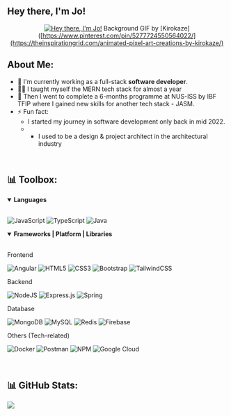 ## <strong>Hey there, I'm Jo!</strong>

<div align="center">

[![Hey there, I'm Jo!](assets/header.gif)](https://github.com/Jo-cloud85)
Background GIF by [Kirokaze]([https://www.pinterest.com/pin/5277724550564022/](https://theinspirationgrid.com/animated-pixel-art-creations-by-kirokaze/)

</div>

## <strong>About Me:</strong>
- 🌱 I'm currently working as a full-stack **software developer**.<br>
- 👨‍💻 I taught myself the MERN tech stack for almost a year 
- 📝 Then I went to complete a 6-months programme at NUS-ISS by IBF TFIP where I gained new skills for another tech stack - JASM.<br>
- ⚡ Fun fact: <br>
     - I started my journey in software development only back in mid 2022. <br>
     - - I used to be a design & project architect in the architectural industry
<br>

## 📊 Toolbox:
<details open>
<summary><b>Languages</b></summary>
<br>

![JavaScript](https://img.shields.io/badge/javascript-%23323330.svg?style=for-the-badge&logo=javascript&logoColor=%23F7DF1E)
![TypeScript](https://img.shields.io/badge/typescript-%23007ACC.svg?style=for-the-badge&logo=typescript&logoColor=white)
![Java](https://img.shields.io/badge/java-%23ED8B00.svg?style=for-the-badge&logo=openjdk&logoColor=white)

<details open>
<summary><b>Frameworks | Platform | Libraries</b></summary>
<br>
     
<span>Frontend</span>
<br>

![Angular](https://img.shields.io/badge/angular-%23DD0031.svg?style=for-the-badge&logo=angular&logoColor=white)
![HTML5](https://img.shields.io/badge/html5-%23E34F26.svg?style=for-the-badge&logo=html5&logoColor=white)
![CSS3](https://img.shields.io/badge/css3-%231572B6.svg?style=for-the-badge&logo=css3&logoColor=white) 
![Bootstrap](https://img.shields.io/badge/bootstrap-%23563D7C.svg?style=for-the-badge&logo=bootstrap&logoColor=white) 
![TailwindCSS](https://img.shields.io/badge/tailwindcss-%2338B2AC.svg?style=for-the-badge&logo=tailwind-css&logoColor=white)

<span>Backend</span>
<br>

![NodeJS](https://img.shields.io/badge/node.js-6DA55F?style=for-the-badge&logo=node.js&logoColor=white) 
![Express.js](https://img.shields.io/badge/express.js-%23404d59.svg?style=for-the-badge&logo=express&logoColor=%2361DAFB) 
![Spring](https://img.shields.io/badge/spring-%236DB33F.svg?style=for-the-badge&logo=spring&logoColor=white) 

<span>Database</span>
<br>

![MongoDB](https://img.shields.io/badge/MongoDB-%234ea94b.svg?style=for-the-badge&logo=mongodb&logoColor=white) 
![MySQL](https://img.shields.io/badge/mysql-4479A1.svg?style=for-the-badge&logo=mysql&logoColor=white) 
![Redis](https://img.shields.io/badge/redis-%23DD0031.svg?style=for-the-badge&logo=redis&logoColor=white) 
![Firebase](https://img.shields.io/badge/firebase-a08021?style=for-the-badge&logo=firebase&logoColor=ffcd34) 

<span>Others (Tech-related)</span>
<br>

![Docker](https://img.shields.io/badge/docker-%230db7ed.svg?style=for-the-badge&logo=docker&logoColor=white) 
![Postman](https://img.shields.io/badge/Postman-FF6C37?style=for-the-badge&logo=postman&logoColor=white) 
![NPM](https://img.shields.io/badge/NPM-%23000000.svg?style=for-the-badge&logo=npm&logoColor=white) 
![Google Cloud](https://img.shields.io/badge/GoogleCloud-%234285F4.svg?style=for-the-badge&logo=google-cloud&logoColor=white) 

</details>
<br>

## 📊 GitHub Stats:
![](https://github-readme-stats.vercel.app/api/top-langs/?username=jo-cloud85&theme=dark&hide_border=false&include_all_commits=false&count_private=false&layout=compact)

<!-- Proudly created with GPRM ( https://gprm.itsvg.in ) -->
